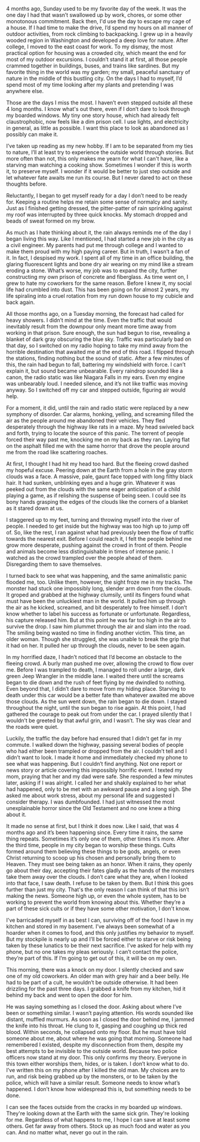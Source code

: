 4 months ago, Sunday used to be my favorite day of the week. It was the one day I had that wasn’t swallowed up by work, chores, or some other monotonous commitment. Back then, I'd use the day to escape my cage of a house. If I had time to make the drive, I’d spend my hours on all manner of outdoor activities, from rock climbing to backpacking. I grew up in a heavily wooded region in Washington and developed a deep love for nature. After college, I moved to the east coast for work. To my dismay, the most practical option for housing was a crowded city, which meant the end for most of my outdoor excursions. I couldn’t stand it at first, all those people crammed together in buildings, buses, and trains like sardines. But my favorite thing in the world was my garden; my small, peaceful sanctuary of nature in the middle of this bustling city. On the days I had to myself, I’d spend most of my time looking after my plants and pretending I was anywhere else.

Those are the days I miss the most. I haven’t even stepped outside all these 4 long months. I know what's out there, even if I don’t dare to look through my boarded windows. My tiny one story house, which had already felt claustrophobic, now feels like a dim prison cell. I use lights, and electricity in general, as little as possible. I want this place to look as abandoned as I possibly can make it.

I’ve taken up reading as my new hobby. If I am to be separated from my ties to nature, I’ll at least try to experience the outside world through stories. But more often than not, this only makes me yearn for what I can't have, like a starving man watching a cooking show. Sometimes I wonder if this is worth it, to preserve myself. I wonder if it would be better to just step outside and let whatever fate awaits me run its course. But I never dared to act on these thoughts before.

Reluctantly, I began to get myself ready for a day I don’t need to be ready for. Keeping a routine helps me retain some sense of normalcy and sanity. Just as I finished getting dressed, the pitter-patter of rain sprinkling against my roof was interrupted by three quick knocks. My stomach dropped and beads of sweat formed on my brow. 

As much as I hate thinking about it, the rain always reminds me of the day I began living this way. Like I mentioned, I had started a new job in the city as a civil engineer. My parents had put me through college and I wanted to make them proud with my high paying career. But in truth, I wasn’t a fan of it. In fact, I despised my work. I spent all of my time in an office building, the glaring fluorescent lights and bone dry air wearing on my mind like a stream eroding a stone. What’s worse, my job was to expand the city, further constructing my own prison of concrete and fiberglass. As time went on, I grew to hate my coworkers for the same reason. Before I knew it, my social life had crumbled into dust. This has been going on for almost 2 years, my life spiraling into a cruel rotation from my run down house to my cubicle and back again.

All those months ago, on a Tuesday morning, the forecast had called for heavy showers. I didn’t mind at the time. Even the traffic that would inevitably result from the downpour only meant more time away from working in that prison. Sure enough, the sun had begun to rise, revealing a blanket of dark gray obscuring the blue sky. Traffic was particularly bad on that day, so I switched on my radio hoping to take my mind away from the horrible destination that awaited me at the end of this road. I flipped through the stations, finding nothing but the sound of static. After a few minutes of this, the rain had begun to fall, battering my windshield with force. I can’t explain it, but sound became unbearable. Every raindrop sounded like a canon, the radio static was like Niagara Falls in my ears. Even my engine was unbearably loud. I needed silence, and it’s not like traffic was moving anyway. So I switched off my car and stepped outside, figuring air would help.

 For a moment, it did, until the rain and radio static were replaced by a new symphony of disorder. Car alarms, honking, yelling, and screaming filled the air as the people around me abandoned their vehicles. They fled desperately through the highway like rats in a maze. My head swiveled back and forth, trying to locate the source of this panic. The torrent of people forced their way past me, knocking me on my back as they ran. Laying flat on the asphalt filled me with the same horror that drove the people around me from the road like scattering roaches. 

At first, I thought I had hit my head too hard. But the fleeing crowd dashed my hopeful excuse. Peering down at the Earth from a hole in the gray storm clouds was a face. A massive, pale, gaunt face topped with long filthy black hair. It had sunken, unblinking eyes and a huge grin. Whatever it was peeked out from the clouds with the same eager anticipation of a child playing a game, as if relishing the suspense of being seen. I could see its bony hands grasping the edges of the clouds like the corners of a blanket as it stared down at us. 

I staggered up to my feet, turning and throwing myself into the river of people. I needed to get inside but the highway was too high up to jump off of. So, like the rest, I ran against what had previously been the flow of traffic towards the nearest exit. Before I could reach it, I felt the people behind me grow more desperate, pushing against the crowd in front of them. People and animals become less distinguishable in times of intense panic. I watched as the crowd trampled over the people ahead of them. Disregarding them to save themselves. 

I turned back to see what was happening, and the same animalistic panic flooded me, too. Unlike them, however, the sight froze me in my tracks. The monster had stuck one impossibly long, slender arm down from the clouds. It groped and grabbed at the highway clumsily, until its fingers found what must have been the unluckiest man in the world. It pulled him up through the air as he kicked, screamed, and bit desperately to free himself. I don’t know whether to label his success as fortunate or unfortunate. Regardless, his capture released him. But at this point he was far too high in the air to survive the drop. I saw him plummet through the air and slam into the road. The smiling being wasted no time in finding another victim. This time, an older woman. Though she struggled, she was unable to break the grip that it had on her. It pulled her up through the clouds, never to be seen again. 

In my horrified daze, I hadn’t noticed that I’d become an obstacle to the fleeing crowd. A burly man pushed me over, allowing the crowd to flow over me. Before I was trampled to death, I managed to roll under a large, dark green Jeep Wrangler in the middle lane. I waited there until the screams began to die down and the rush of feet flying by me dwindled to nothing. Even beyond that, I didn’t dare to move from my hiding place. Starving to death under this car would be a better fate than whatever awaited me above those clouds. As the sun went down, the rain began to die down. I stayed throughout the night, until the sun began to rise again. At this point, I had gathered the courage to peak out from under the car. I prayed silently that I wouldn’t be greeted by that awful grin, and I wasn’t. The sky was clear and the roads were quiet.

Luckily, the traffic the day before had ensured that I didn't get far in my commute. I walked down the highway, passing several bodies of people who had either been trampled or dropped from the air. I couldn’t tell and I didn’t want to look. I made it home and immediately checked my phone to see what was happening. But I couldn’t find anything. Not one report or news story or article covering this impossibly horrific event. I texted my mom, praying that her and my dad were safe. She responded a few minutes later, asking if I was alright. I called her and shakily explained to her what had happened, only to be met with an awkward pause and a long sigh. She asked me about work stress, about my personal life and suggested I consider therapy. I was dumbfounded. I had just witnessed the most unexplainable horror since the Old Testament and no one knew a thing about it. 

It made no sense at first, but I think it does now. Like I said, that was 4 months ago and it’s been happening since. Every time it rains, the same thing repeats. Sometimes it’s only one of them, other times it's more. After the third time, people in my city began to worship these things. Cults formed around them believing these things to be gods, angels, or even Christ returning to scoop up his chosen and personally bring them to Heaven. They must see being taken as an honor. When it rains, they openly go about their day, accepting their fates gladly as the hands of the monsters take them away over the clouds. I don’t care what they are, when I looked into that face, I saw death. I refuse to be taken by them. But I think this goes further than just my city. That's the only reason I can think of that this isn’t making the news. Someone high up, or even the whole system, has to be working to prevent the world from knowing about this. Whether they’re a part of these sick cults or if they have some other motivation, I don't know.

I've barricaded myself in as best I can, surviving off of the food I have in my kitchen and stored in my basement. I’ve always been somewhat of a hoarder when it comes to food, and this only justifies my behavior to myself. But my stockpile is nearly up and I’ll be forced either to starve or risk being taken by these lunatics to be their next sacrifice. I’ve asked for help with my phone, but no one takes my pleas seriously. I can’t contact the police, they’re part of this. If I’m going to get out of this, it will be on my own. 

This morning, there was a knock on my door. I silently checked and saw one of my old coworkers. An older man with grey hair and a beer belly. He had to be part of a cult, he wouldn’t be outside otherwise. It had been drizzling for the past three days. I grabbed a knife from my kitchen, hid it behind my back and went to open the door for him.

He was saying something as I closed the door. Asking about where I’ve been or something similar. I wasn’t paying attention. His words sounded like distant, muffled murmurs. As soon as I closed the door behind me, I jammed the knife into his throat. He clung to it, gasping and coughing up thick red blood. Within seconds, he collapsed onto my floor. But he must have told someone about me, about where he was going that morning. Someone had remembered I existed, despite my disconnection from them, despite my best attempts to be invisible to the outside world. Because two police officers now stand at my door. This only confirms my theory. Everyone in this town either worships them, hides, or is taken. I don’t know what to do. I’ve written this on my phone after I killed the old man. My choices are to run, and risk being grabbed up by the monsters, or to be taken by the police, which will have a similar result. Someone needs to know what’s happened. I don’t know how widespread this is, but something needs to be done. 

I can see the faces outside from the cracks in my boarded up windows. They're looking down at the Earth with the same sick grin. They're looking for me. Regardless of what happens to me, I hope I can save at least some others. Get far away from others. Stock up as much food and water as you can. And no matter what, never go out in the rain.

